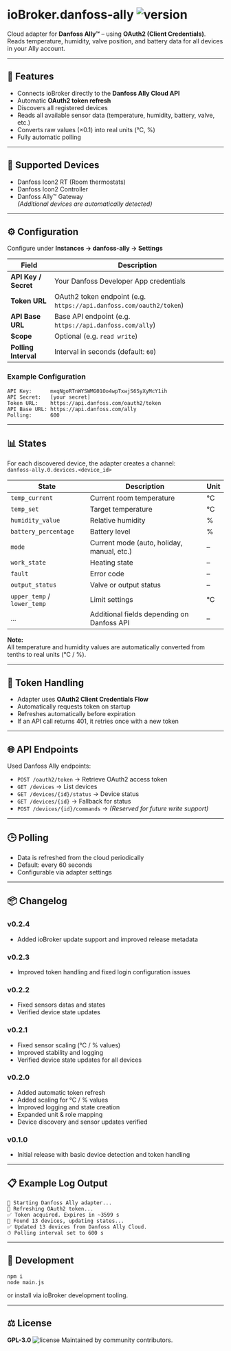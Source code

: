 # ioBroker.danfoss-ally  ![version](https://img.shields.io/badge/version-0.2.4-blue)


Cloud adapter for **Danfoss Ally™** – using **OAuth2 (Client Credentials)**.  
Reads temperature, humidity, valve position, and battery data for all devices in your Ally account.

---

## 🔧 Features

- Connects ioBroker directly to the **Danfoss Ally Cloud API**  
- Automatic **OAuth2 token refresh**  
- Discovers all registered devices  
- Reads all available sensor data (temperature, humidity, battery, valve, etc.)  
- Converts raw values (×0.1) into real units (°C, %)  
- Fully automatic polling  

---

## 🧱 Supported Devices

- Danfoss Icon2 RT (Room thermostats)  
- Danfoss Icon2 Controller  
- Danfoss Ally™ Gateway  
  *(Additional devices are automatically detected)*  

---

## ⚙️ Configuration

Configure under **Instances → danfoss-ally → Settings**

| Field | Description |
|--------|-------------|
| **API Key / Secret** | Your Danfoss Developer App credentials |
| **Token URL** | OAuth2 token endpoint (e.g. `https://api.danfoss.com/oauth2/token`) |
| **API Base URL** | Base API endpoint (e.g. `https://api.danfoss.com/ally`) |
| **Scope** | Optional (e.g. `read write`) |
| **Polling Interval** | Interval in seconds (default: `60`) |

### Example Configuration

```
API Key:      mxqNgoRTnWYSWMG01Oo4wpTxwjS6SyXyMcY1ih
API Secret:   [your secret]
Token URL:    https://api.danfoss.com/oauth2/token
API Base URL: https://api.danfoss.com/ally
Polling:      600
```

---

## 📊 States

For each discovered device, the adapter creates a channel:  
`danfoss-ally.0.devices.<device_id>`

| State | Description | Unit |
|--------|--------------|------|
| `temp_current` | Current room temperature | °C |
| `temp_set` | Target temperature | °C |
| `humidity_value` | Relative humidity | % |
| `battery_percentage` | Battery level | % |
| `mode` | Current mode (auto, holiday, manual, etc.) | – |
| `work_state` | Heating state | – |
| `fault` | Error code | – |
| `output_status` | Valve or output status | – |
| `upper_temp` / `lower_temp` | Limit settings | °C |
| ... | Additional fields depending on Danfoss API | – |

**Note:**  
All temperature and humidity values are automatically converted from tenths to real units (°C / %).

---

## 🧠 Token Handling

- Adapter uses **OAuth2 Client Credentials Flow**  
- Automatically requests token on startup  
- Refreshes automatically before expiration  
- If an API call returns 401, it retries once with a new token  

---

## 🌐 API Endpoints

Used Danfoss Ally endpoints:

- `POST /oauth2/token` → Retrieve OAuth2 access token  
- `GET /devices` → List devices  
- `GET /devices/{id}/status` → Device status  
- `GET /devices/{id}` → Fallback for status  
- `POST /devices/{id}/commands` → *(Reserved for future write support)*  

---

## 🕒 Polling

- Data is refreshed from the cloud periodically  
- Default: every 60 seconds  
- Configurable via adapter settings  

---

## 📦 Changelog

### v0.2.4
- Added ioBroker update support and improved release metadata

### v0.2.3
- Improved token handling and fixed login configuration issues

### v0.2.2
- Fixed sensors datas and states
- Verified device state updates

### v0.2.1
- Fixed sensor scaling (°C / % values)
- Improved stability and logging
- Verified device state updates for all devices

### v0.2.0
- Added automatic token refresh
- Added scaling for °C / % values
- Improved logging and state creation
- Expanded unit & role mapping
- Device discovery and sensor updates verified

### v0.1.0
- Initial release with basic device detection and token handling

---

## 📋 Example Log Output

```
🔄 Starting Danfoss Ally adapter...
🔑 Refreshing OAuth2 token...
✅ Token acquired. Expires in ~3599 s
📡 Found 13 devices, updating states...
✅ Updated 13 devices from Danfoss Ally Cloud.
⏱ Polling interval set to 600 s
```

---

## 🧩 Development

```
npm i
node main.js
```

or install via ioBroker development tooling.

---

## ⚖️ License

**GPL-3.0**  ![license](https://img.shields.io/badge/license-GPL--3.0-green)
Maintained by community contributors.
